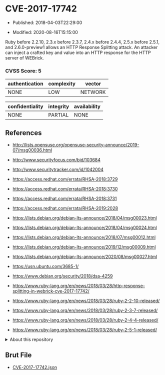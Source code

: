 # CVE-2017-17742

- Published: 2018-04-03T22:29:00

- Modified: 2020-08-16T15:15:00

Ruby before 2.2.10, 2.3.x before 2.3.7, 2.4.x before 2.4.4, 2.5.x before 2.5.1, and 2.6.0-preview1 allows an HTTP Response Splitting attack. An attacker can inject a crafted key and value into an HTTP response for the HTTP server of WEBrick.

### CVSS Score: **5**

| authentication | complexity | vector |
| --- | --- | --- |
| NONE | LOW | NETWORK |

| confidentiality | integrity | availability |
| --- | --- | --- |
| NONE | PARTIAL | NONE |

## References

* http://lists.opensuse.org/opensuse-security-announce/2019-07/msg00036.html

* http://www.securityfocus.com/bid/103684

* http://www.securitytracker.com/id/1042004

* https://access.redhat.com/errata/RHSA-2018:3729

* https://access.redhat.com/errata/RHSA-2018:3730

* https://access.redhat.com/errata/RHSA-2018:3731

* https://access.redhat.com/errata/RHSA-2019:2028

* https://lists.debian.org/debian-lts-announce/2018/04/msg00023.html

* https://lists.debian.org/debian-lts-announce/2018/04/msg00024.html

* https://lists.debian.org/debian-lts-announce/2018/07/msg00012.html

* https://lists.debian.org/debian-lts-announce/2019/12/msg00009.html

* https://lists.debian.org/debian-lts-announce/2020/08/msg00027.html

* https://usn.ubuntu.com/3685-1/

* https://www.debian.org/security/2018/dsa-4259

* https://www.ruby-lang.org/en/news/2018/03/28/http-response-splitting-in-webrick-cve-2017-17742/

* https://www.ruby-lang.org/en/news/2018/03/28/ruby-2-2-10-released/

* https://www.ruby-lang.org/en/news/2018/03/28/ruby-2-3-7-released/

* https://www.ruby-lang.org/en/news/2018/03/28/ruby-2-4-4-released/

* https://www.ruby-lang.org/en/news/2018/03/28/ruby-2-5-1-released/

<details>
<summary>About this repository</summary> 

  This repository is part of the project [Live Hack CVE](https://github.com/Live-Hack-CVE). Main website can be found [www.live-hack.org](https://www.live-hack.org) 
  
  Made by [Sn0wAlice](https://github.com/Sn0wAlice) for the people that care about security and need to have a feed of the latest CVEs. Hope you enjoy it, don't forget to star the repo and follow me on [Twitter](https://twitter.com/Sn0wAlice) and [Github](https://github.com/Sn0wAlice). And that is my [personnal website](https://www.alice-snow.me/)

  - [Home Page](https://github.com/Live-Hack-CVE)
  - [Framework](https://github.com/Live-Hack-CVE/cve-framework)
  - [CVE database](https://github.com/Live-Hack-CVE/full_database)
  - [Changelog](https://github.com/Live-Hack-CVE/Changelog)
</details>

## Brut File

* [CVE-2017-17742.json](https://raw.githubusercontent.com/Live-Hack-CVE/full_database/main/cves/2017/CVE-2017-17742.json)

